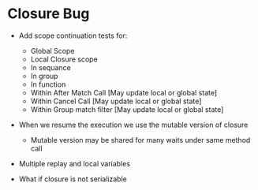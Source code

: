 ﻿# Closure Bug
* Add scope continuation tests for:
	- Global Scope
	- Local Closure scope
	- In sequance
	- In group
	- In function
	- Within After Match Call [May update local or global state]
	- Within Cancel Call [May update local or global state]
	- Within Group match filter [May update local or global state]

* When we resume the execution we use the mutable version of closure 
	* Mutable version may be shared for many waits under same method call





- Multiple replay and local variables

* What if closure is not serializable

